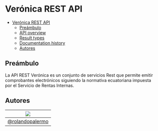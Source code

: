 # Verónica REST API
<!-- TOC depthFrom:1 depthTo:2 withLinks:1 updateOnSave:1 orderedList:0 -->

- [Verónica REST API](#veronica-rest-api)
	- [Preámbulo](#preámbulo)
	- [API overview](#api-overview)
	- [Result types](#result-types)
	- [Documentation history](#documentation-history)
	- [Autores](#authors)

<!-- /TOC -->
## Preámbulo
La API REST Verónica es un conjunto de servicios Rest que permite emitir comprobantes electrónicos siguiendo la normativa ecuatoriana impuesta por el Servicio de Rentas Internas.

## Autores

| [![](https://avatars1.githubusercontent.com/u/11875482?v=4&s=80)](https://github.com/rolandopalermo) |
|-|
| [@rolandopalermo](https://github.com/rolandopalermo) |